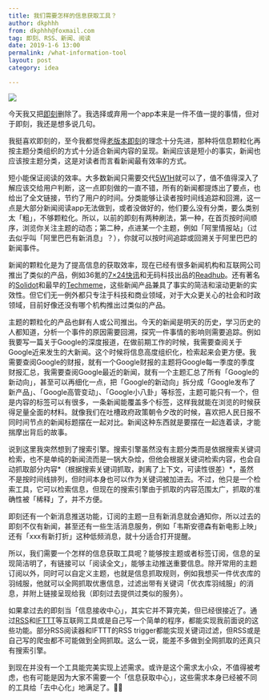 ```yaml
---
title: 我们需要怎样的信息获取工具？
author: dkphhh
from: dkphhh@foxmail.com
tag: 即刻、RSS、新闻、阅读
date: 2019-1-6 13:00
permalink: /what-information-tool
layout: post
category: idea

---
```



![](https://images.unsplash.com/photo-1498354187016-f515901c0b90?ixlib=rb-1.2.1&ixid=eyJhcHBfaWQiOjEyMDd9&auto=format&fit=crop&w=1050&q=80)

今天我又把[即刻](https://www.ruguoapp.com/)删除了。我选择或弃用一个app本来是一件不值一提的事情，但对于即刻，我还是想多说几句。

我挺喜欢即刻的，至今我都觉得[老版本即刻](https://www.pingwest.com/a/57140)的理念十分先进，那种将信息颗粒化再按主题分类组织的方式十分适合新闻内容的呈现。新闻应该是短小的事实，新闻也应该按主题分类，这是对读者而言看新闻最有效率的方式。

短小能保证阅读的效率。大多数新闻只需要交代[5W1H](https://zh.wikipedia.org/wiki/%E5%85%AD%E4%BD%95%E6%B3%95)就可以了，值不值得深入了解应该交给用户判断，这一点即刻做的一直不错，所有的新闻都提炼出了要点，也给出了全文链接，节约了用户的时间。分类能够让读者按时间线追踪和回溯，这一点是大部分新闻阅读app无法做到，或者没做好的，他们要么没有分类，要么类别太「粗」，不够颗粒化。所以，以前的即刻有两种刷法，第一种，在首页按时间顺序，浏览你关注主题的动态；第二种，点进某一个主题，例如「阿里情报站」（过去似乎叫「阿里巴巴有新消息」？），你就可以按时间追踪或回溯关于阿里巴巴的新闻事件。

新闻的颗粒化是为了提高信息的获取效率，现在已经有很多新闻机构和互联网公司推出了类似的产品，例如36氪的[7×24快讯](https://36kr.com/newsflashes)和无码科技出品的[Readhub](https://readhub.cn/topics)。还有著名的[Solidot](https://www.solidot.org/)和最早的[Techmeme](https://www.techmeme.com/)，这些新闻产品兼具了事实的简洁和滚动更新的实效性。但它们无一例外都只专注于科技和商业领域，对于大众更关心的社会和时政领域，目前好像还没有哪个机构推出过类似的产品。

主题的颗粒化的产品也鲜有人或公司推出。今天的新闻是明天的历史，学习历史的人都知道，分析一个事件的原因需要回溯，探究一件事情的影响则需要追踪。例如我要写一篇关于Google的深度报道，在做前期工作的时候，我需要查阅关于Google近来发生的大新闻。这个时候将信息高度组织化，检索起来会更方便。我需要查阅Google的财报，就有一个Google财报的主题将Google每一季度的季度财报汇总，我需要查阅Google最近的新闻，就有一个主题汇总了所有「Google的新动向」，甚至可以再细化一点，把「Google的新动向」拆分成「Google发布了新产品」、「Google高管变动」、「Google小八卦」等标签，主题可能只有一个，但是内容的标签可以有很多，一条新闻能覆盖多个标签，这样我就能在浏览的时候获得足量全面的材料。就像我们在吐槽政府政策朝令夕改的时候，喜欢把人民日报不同时间节点的新闻标题摆在一起对比。新闻这种东西就是要摆在一起连着读，才能揣摩出背后的故事。

说到这里我突然想到了搜索引擎。搜索引擎虽然没有主题分类而是依据搜索关键词检索，也不是单纯的新闻流而是一锅大杂烩，但他会根据关键词检索内容，也会自动抓取部分内容*（根据搜索关键词抓取，剥离了上下文，可读性很差）*，虽然不是按时间线排列，但时间本身也可以作为关键词被加进去。不过，他只是一个检索工具，它可以检索信息，但现在的搜索引擎由于抓取的内容范围太广，抓取的准确性被「稀释」了，并不方便。

即刻还有一个新消息推送功能，订阅的主题一旦有新消息就会通知你，所以过去的即刻不仅有新闻，甚至还有一些生活消息服务，例如「韦斯安德森有新电影上映」还有「xxx有新打折」这种低频消息，就十分适合打开提醒。

所以，我们需要一个怎样的信息获取工具呢？能够按主题或者标签订阅，信息的呈现简洁明了，有链接可以「阅读全文」，能够主动推送重要信息。除开常用的主题订阅以外，同时可以自定义主题，也就是信息抓取规则，例如我想买一件优衣库的羽绒服，他就可以全网抓取优惠信息，过滤出带有关键词「优衣库羽绒服」的消息，并附上链接呈现给我（即刻过去提供过类似的服务）。

如果拿过去的即刻当「信息接收中心」，其实它并不算完美，但已经很接近了。通过[RSS](https://zh.wikipedia.org/wiki/RSS)和[IFTTT](https://ifttt.com)等互联网工具或是自己写一个简单的程序，都能实现我前面说的这些功能。部分RSS阅读器和IFTTT的RSS trigger都能实现关键词过滤，但RSS或是自己写的爬虫都不可能做到全网抓取。这么一说，能差不多做到全网抓取的还真只有搜索引擎。

到现在并没有一个工具能完美实现上述需求。或许是这个需求太小众，不值得被考虑，也有可能是因为大家不需要一个「信息获取中心」，这些需求本身已经被不同的工具给「去中心化」地满足了。🤷‍♀️

